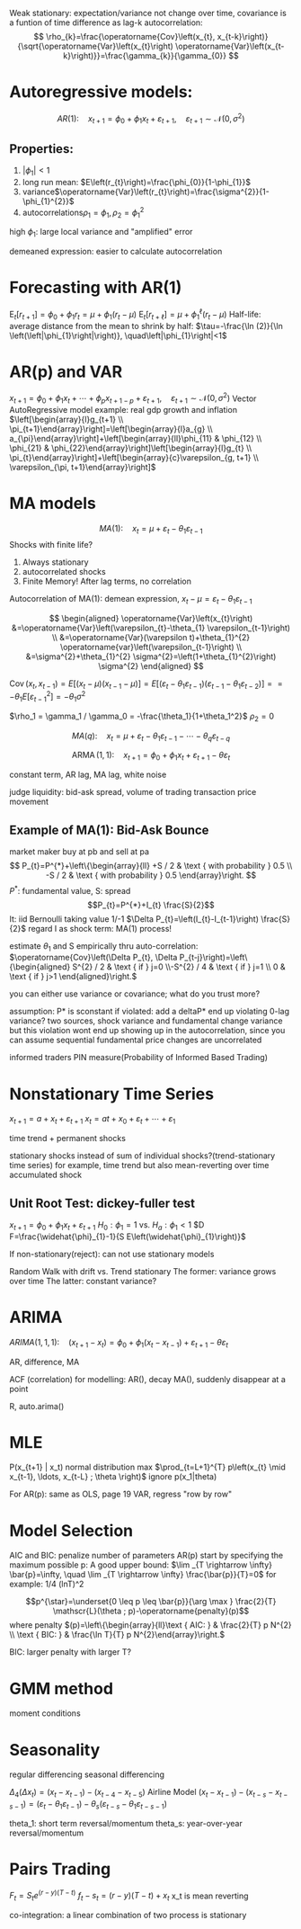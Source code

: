 Weak stationary:
expectation/variance not change over time, covariance is a funtion of time difference as lag-k autocorrelation:
$$
\rho_{k}=\frac{\operatorname{Cov}\left(x_{t}, x_{t-k}\right)}{\sqrt{\operatorname{Var}\left(x_{t}\right) \operatorname{Var}\left(x_{t-k}\right)}}=\frac{\gamma_{k}}{\gamma_{0}}
$$

# Autoregressive models:
$$
A R(1): \quad x_{t+1}=\phi_{0}+\phi_{1} x_{t}+\varepsilon_{t+1}, \quad \varepsilon_{t+1} \sim \mathscr{N}\left(0, \sigma^{2}\right)
$$
## Properties:
1. $|\phi_1|< 1$
2. long run mean: $E\left(r_{t}\right)=\frac{\phi_{0}}{1-\phi_{1}}$
3. variance$\operatorname{Var}\left(r_{t}\right)=\frac{\sigma^{2}}{1-\phi_{1}^{2}}$
4. autocorrelations$\rho_1 = \phi_1,\rho_2 = \phi_1^2$

high $\phi_1$: large local variance and "amplified" error

demeaned expression: easier to calculate autocorrelation

# Forecasting with AR(1)
$\mathrm{E}_{t}\left[r_{t+1}\right]=\phi_{0}+\phi_{1} r_{t}=\mu+\phi_{1}\left(r_{t}-\mu\right)$
$\mathrm{E}_{t}\left[r_{t+\ell}\right]=\mu+\phi_{1}^{\ell}\left(r_{t}-\mu\right)$
Half-life: average distance from the mean to shrink by half:
$\tau=-\frac{\ln (2)}{\ln \left(\left|\phi_{1}\right|\right)}, \quad\left|\phi_{1}\right|<1$

# AR(p) and VAR
$x_{t+1}=\phi_{0}+\phi_{1} x_{t}+\cdots+\phi_{p} x_{t+1-p}+\varepsilon_{t+1}, \quad \varepsilon_{t+1} \sim \mathscr{N}\left(0, \sigma^{2}\right)$
Vector AutoRegressive model
example: real gdp growth and inflation
$\left[\begin{array}{l}g_{t+1} \\ \pi_{t+1}\end{array}\right]=\left[\begin{array}{l}a_{g} \\ a_{\pi}\end{array}\right]+\left[\begin{array}{ll}\phi_{11} & \phi_{12} \\ \phi_{21} & \phi_{22}\end{array}\right]\left[\begin{array}{l}g_{t} \\ \pi_{t}\end{array}\right]+\left[\begin{array}{c}\varepsilon_{g, t+1} \\ \varepsilon_{\pi, t+1}\end{array}\right]$


# MA models
$$
M A(1): \quad x_{t}=\mu+\varepsilon_{t}-\theta_{1} \varepsilon_{t-1}
$$
Shocks with finite life?
1. Always stationary
2. autocorrelated shocks
3. Finite Memory! After lag terms, no correlation

Autocorrelation of MA(1):
demean expression, $x_{t}-\mu=\varepsilon_{t}-\theta_{1} \varepsilon_{t-1}$

$$
\begin{aligned}
\operatorname{Var}\left(x_{t}\right) &=\operatorname{Var}\left(\varepsilon_{t}-\theta_{1} \varepsilon_{t-1}\right) \\
&=\operatorname{Var}(\varepsilon t)+\theta_{1}^{2} \operatorname{var}\left(\varepsilon_{t-1}\right) \\
&=\sigma^{2}+\theta_{1}^{2} \sigma^{2}=\left(1+\theta_{1}^{2}\right) \sigma^{2}
\end{aligned}
$$

$\operatorname{Cov}\left(x_{t}, x_{t-1}\right)=E\left[\left(x_{t}-\mu\right)\left(x_{t-1}-\mu\right)\right] = E\left[\left(\varepsilon_{t}-\theta_{1} \varepsilon_{t-1}\right)\left(\varepsilon_{t-1}-\theta_1 \varepsilon_{t-2}\right)\right] = =-\theta_1 E\left[\varepsilon_{t-1}^{2}\right]=-\theta_{1} \sigma^{2}$

$\rho_1 = \gamma_1 / \gamma_0 = -\frac{\theta_1}{1+\theta_1^2}$
$\rho_2 = 0$

$$
M A(q): \quad x_{t}=\mu+\varepsilon_{t}-\theta_{1} \varepsilon_{t-1}-\cdots-\theta_{q} \varepsilon_{t-q}
$$

$$
\operatorname{ARMA}(1,1): \quad x_{t+1}=\phi_{0}+\phi_{1} x_{t}+\varepsilon_{t+1}-\theta \varepsilon_{t}
$$

constant term, AR lag, MA lag, white noise

judge liquidity: bid-ask spread, volume of trading
transaction price movement
## Example of MA(1): Bid-Ask Bounce
market maker buy at pb and sell at pa
$$
P_{t}=P^{*}+\left\{\begin{array}{ll}
+S / 2 & \text { with probability } 0.5 \\
-S / 2 & \text { with probability } 0.5
\end{array}\right.
$$
$P^*$: fundamental value, S: spread
$$P_{t}=P^{*}+I_{t} \frac{S}{2}$$ 
It: iid Bernoulli taking value 1/-1
$\Delta P_{t}=\left(I_{t}-I_{t-1}\right) \frac{S}{2}$ regard I as shock term: MA(1) process!

estimate $\theta_1$ and S empirically thru auto-correlation:
$\operatorname{Cov}\left(\Delta P_{t}, \Delta P_{t-j}\right)=\left\{\begin{aligned} S^{2} / 2 & \text { if } j=0 \\-S^{2} / 4 & \text { if } j=1 \\ 0 & \text { if } j>1 \end{aligned}\right.$

you can either use variance or covariance; what do you trust more?

assumption: P* is sconstant
if violated: add a deltaP*
end up violating 0-lag variance? two sources, shock variance and fundamental change variance
but this violation wont end up showing up in the autocorrelation, since you can assume sequential fundamental price changes are uncorrelated

informed traders
PIN measure(Probability of Informed Based Trading)

# Nonstationary Time Series
$x_{t+1}=a+x_{t}+\varepsilon_{t+1}$
$x_{t}=a t+x_{0}+\varepsilon_{t}+\cdots+\varepsilon_{1}$

time trend + permanent shocks

stationary shocks instead of sum of individual shocks?(trend-stationary time series)
for example, time trend but also mean-reverting over time accumulated shock

## Unit Root Test: dickey-fuller test
$x_{t+1}=\phi_{0}+\phi_{1} x_{t}+\varepsilon_{t+1}$
$H_{0}: \phi_{1}=1$ vs. $H_{a}: \phi_{1}<1$
$D F=\frac{\widehat{\phi}_{1}-1}{S E\left(\widehat{\phi}_{1}\right)}$

If non-stationary(reject): can not use stationary models

Random Walk with drift vs. Trend stationary
The former: variance grows over time
The latter: constant variance?

# ARIMA
$A R I M A(1,1,1): \quad\left(x_{t+1}-x_{t}\right)=\phi_{0}+\phi_{1}\left(x_{t}-x_{t-1}\right)+\varepsilon_{t+1}-\theta \varepsilon_{t}$

AR, difference, MA

ACF (correlation) for modelling: 
AR(), decay
MA(), suddenly disappear at a point

R, auto.arima()

# MLE
P(x_{t+1} | x_t) normal distribution
max $\prod_{t=L+1}^{T} p\left(x_{t} \mid x_{t-1}, \ldots, x_{t-L} ; \theta \right)$
ignore p(x_1|theta)

For AR(p): same as OLS, page 19
VAR, regress "row by row"

# Model Selection
AIC and BIC: penalize number of parameters
AR(p)
start by specifying the maximum possible p:
A good upper bound: 
$\lim _{T \rightarrow \infty} \bar{p}=\infty, \quad \lim _{T \rightarrow \infty} \frac{\bar{p}}{T}=0$
for example: 1/4 (lnT)^2

$$p^{\star}=\underset{0 \leq p \leq \bar{p}}{\arg \max } \frac{2}{T} \mathscr{L}(\theta ; p)-\operatorname{penalty}(p)$$
where penalty $(p)=\left\{\begin{array}{ll}\text { AIC: } & \frac{2}{T} p N^{2} \\ \text { BIC: } & \frac{\ln T}{T} p N^{2}\end{array}\right.$

BIC: larger penalty with larger T?


# GMM method
moment conditions

# Seasonality
regular differencing 
seasonal differencing

$\Delta_{4}\left(\Delta x_{t}\right)=\left(x_{t}-x_{t-1}\right)-\left(x_{t-4}-x_{t-5}\right)$
Airline Model
$\left(x_{t}-x_{t-1}\right)-\left(x_{t-s}-x_{t-s-1}\right)=\left(\varepsilon_{t}-\theta_{1} \varepsilon_{t-1}\right)-\theta_{s}\left(\varepsilon_{t-s}-\theta_{1} \varepsilon_{t-s-1}\right)$

theta_1: short term reversal/momentum
theta_s: year-over-year reversal/momentum

# Pairs Trading
$F_{t}=S_{t} e^{(r-y)(T-t)}$
$f_{t}-s_{t}=(r-y)(T-t)+x_{t}$
x_t is mean reverting

co-integration: a linear combination of two process is stationary
